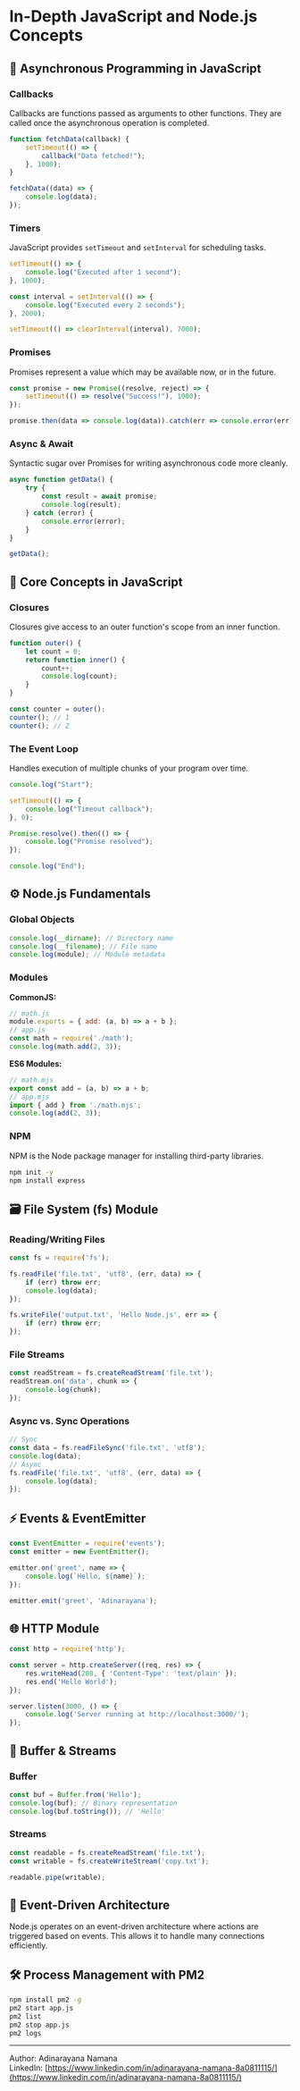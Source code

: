 
# In-Depth JavaScript and Node.js Concepts

## 🧵 Asynchronous Programming in JavaScript

### Callbacks
Callbacks are functions passed as arguments to other functions. They are called once the asynchronous operation is completed.

```javascript
function fetchData(callback) {
    setTimeout(() => {
        callback("Data fetched!");
    }, 1000);
}

fetchData((data) => {
    console.log(data);
});
```

### Timers
JavaScript provides `setTimeout` and `setInterval` for scheduling tasks.

```javascript
setTimeout(() => {
    console.log("Executed after 1 second");
}, 1000);

const interval = setInterval(() => {
    console.log("Executed every 2 seconds");
}, 2000);

setTimeout(() => clearInterval(interval), 7000);
```

### Promises
Promises represent a value which may be available now, or in the future.

```javascript
const promise = new Promise((resolve, reject) => {
    setTimeout(() => resolve("Success!"), 1000);
});

promise.then(data => console.log(data)).catch(err => console.error(err));
```

### Async & Await
Syntactic sugar over Promises for writing asynchronous code more cleanly.

```javascript
async function getData() {
    try {
        const result = await promise;
        console.log(result);
    } catch (error) {
        console.error(error);
    }
}

getData();
```

## 🧠 Core Concepts in JavaScript

### Closures
Closures give access to an outer function's scope from an inner function.

```javascript
function outer() {
    let count = 0;
    return function inner() {
        count++;
        console.log(count);
    }
}

const counter = outer();
counter(); // 1
counter(); // 2
```

### The Event Loop
Handles execution of multiple chunks of your program over time.

```javascript
console.log("Start");

setTimeout(() => {
    console.log("Timeout callback");
}, 0);

Promise.resolve().then(() => {
    console.log("Promise resolved");
});

console.log("End");
```

## ⚙️ Node.js Fundamentals

### Global Objects
```javascript
console.log(__dirname); // Directory name
console.log(__filename); // File name
console.log(module); // Module metadata
```

### Modules
**CommonJS:**
```javascript
// math.js
module.exports = { add: (a, b) => a + b };
// app.js
const math = require('./math');
console.log(math.add(2, 3));
```

**ES6 Modules:**
```javascript
// math.mjs
export const add = (a, b) => a + b;
// app.mjs
import { add } from './math.mjs';
console.log(add(2, 3));
```

### NPM
NPM is the Node package manager for installing third-party libraries.

```bash
npm init -y
npm install express
```

## 🗃 File System (fs) Module

### Reading/Writing Files
```javascript
const fs = require('fs');

fs.readFile('file.txt', 'utf8', (err, data) => {
    if (err) throw err;
    console.log(data);
});

fs.writeFile('output.txt', 'Hello Node.js', err => {
    if (err) throw err;
});
```

### File Streams
```javascript
const readStream = fs.createReadStream('file.txt');
readStream.on('data', chunk => {
    console.log(chunk);
});
```

### Async vs. Sync Operations
```javascript
// Sync
const data = fs.readFileSync('file.txt', 'utf8');
console.log(data);
// Async
fs.readFile('file.txt', 'utf8', (err, data) => {
    console.log(data);
});
```

## ⚡ Events & EventEmitter

```javascript
const EventEmitter = require('events');
const emitter = new EventEmitter();

emitter.on('greet', name => {
    console.log(`Hello, ${name}`);
});

emitter.emit('greet', 'Adinarayana');
```

## 🌐 HTTP Module

```javascript
const http = require('http');

const server = http.createServer((req, res) => {
    res.writeHead(200, { 'Content-Type': 'text/plain' });
    res.end('Hello World');
});

server.listen(3000, () => {
    console.log('Server running at http://localhost:3000/');
});
```

## 🔢 Buffer & Streams

### Buffer
```javascript
const buf = Buffer.from('Hello');
console.log(buf); // Binary representation
console.log(buf.toString()); // 'Hello'
```

### Streams
```javascript
const readable = fs.createReadStream('file.txt');
const writable = fs.createWriteStream('copy.txt');

readable.pipe(writable);
```

## 🔁 Event-Driven Architecture

Node.js operates on an event-driven architecture where actions are triggered based on events. This allows it to handle many connections efficiently.

## 🛠 Process Management with PM2

```bash
npm install pm2 -g
pm2 start app.js
pm2 list
pm2 stop app.js
pm2 logs
```

---

Author: Adinarayana Namana  
LinkedIn: [https://www.linkedin.com/in/adinarayana-namana-8a0811115/](https://www.linkedin.com/in/adinarayana-namana-8a0811115/)

